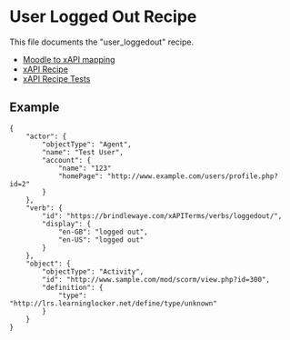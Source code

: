 # User Logged Out Recipe
This file documents the "user_loggedout" recipe.

- [Moodle to xAPI mapping](../../classes/xapi/service.php#L15)
- [xAPI Recipe](../../classes/xapi/recipes/user_loggedout.php)
- [xAPI Recipe Tests](../../Tests/Xapi/Recipes/UserLoggedoutTest.php)

## Example
```
{
    "actor": {
        "objectType": "Agent",
        "name": "Test User",
        "account": {
            "name": "123"
            "homePage": "http://www.example.com/users/profile.php?id=2"
        }
    },
    "verb": {
        "id": "https://brindlewaye.com/xAPITerms/verbs/loggedout/",
        "display": {
            "en-GB": "logged out",
            "en-US": "logged out"
        }
    },
    "object": {
        "objectType": "Activity",
        "id": "http://www.sample.com/mod/scorm/view.php?id=300",
        "definition": {
            "type": "http://lrs.learninglocker.net/define/type/unknown"
        }
    }
}
```

